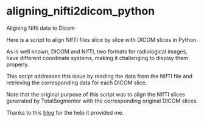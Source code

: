 # aligning_nifti2dicom_python
Aligning Nifti data to Dicom

Here is a script to align NIfTI files slice by slice with DICOM slices in Python.

As is well known, DICOM and NIfTI, two formats for radiological images, have different coordinate systems, making it challenging to display them properly. 

This script addresses this issue by reading the data from the NIfTI file and retrieving the corresponding data for each DICOM slice. 

Note that the original purpose of this script was to align the NIfTI slices generated by TotalSegmentor with the corresponding original DICOM slices.

Thanks to this [blog](https://github.com/lzhang30/aligning_nifti2dicom_python/) for the help it provided me.
